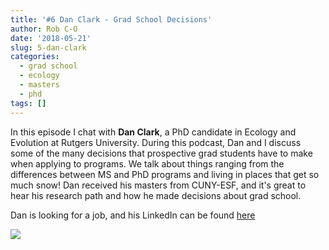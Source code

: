 ```yaml
---
title: '#6 Dan Clark - Grad School Decisions'
author: Rob C-O
date: '2018-05-21'
slug: 5-dan-clark
categories:
  - grad school
  - ecology
  - masters
  - phd
tags: []
---
```


In this episode I chat with **Dan Clark**, a PhD candidate in Ecology and Evolution at Rutgers University.  During this podcast, Dan and I discuss some of the many decisions that prospective grad students have to make when applying to programs.  We talk about things ranging from the differences between MS and PhD programs and living in places that get so much snow!  Dan received his masters from CUNY-ESF, and it's great to hear his research path and how he made decisions about grad school.

Dan is looking for a job, and his LinkedIn can be found [here](https://www.linkedin.com/in/daniel-clark-1013)

![](https://databasin2-filestore.s3.amazonaws.com/dangclark/images/avatar.png?v=1431480719)